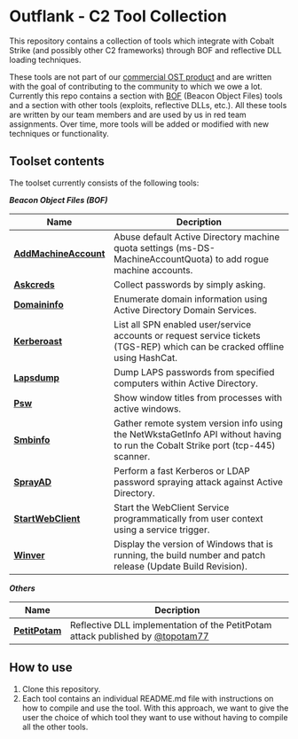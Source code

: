 # Outflank - C2 Tool Collection

This repository contains a collection of tools which integrate with Cobalt Strike (and possibly other C2 frameworks) through BOF and reflective DLL loading techniques.

These tools are not part of our [commercial OST product](https://outflank.nl/services/outflank-security-tooling/) and are written with the goal of contributing to the community to which we owe a lot. Currently this repo contains a section with [BOF](https://hstechdocs.helpsystems.com/manuals/cobaltstrike/current/userguide/content/topics/beacon-object-files_main.htm) (Beacon Object Files) tools and a section with other tools (exploits, reflective DLLs, etc.).
All these tools are written by our team members and are used by us in red team assignments. Over time, more tools will be added or modified with new techniques or functionality.

## Toolset contents
The toolset currently consists of the following tools:

***Beacon Object Files (BOF)***

|Name|Decription|
|----|----------|
|**[AddMachineAccount](BOF/AddMachineAccount)**|Abuse default Active Directory machine quota settings (ms-DS-MachineAccountQuota) to add rogue machine accounts.|
|**[Askcreds](BOF/Askcreds)**|Collect passwords by simply asking.|
|**[Domaininfo](BOF/Domaininfo)**|Enumerate domain information using Active Directory Domain Services.|
|**[Kerberoast](BOF/Kerberoast)**|List all SPN enabled user/service accounts or request service tickets (TGS-REP) which can be cracked offline using HashCat.|
|**[Lapsdump](BOF/Lapsdump)**|Dump LAPS passwords from specified computers within Active Directory.|
|**[Psw](BOF/Psw)**|Show window titles from processes with active windows.|
|**[Smbinfo](BOF/Smbinfo)**|Gather remote system version info using the NetWkstaGetInfo API without having to run the Cobalt Strike port (tcp-445) scanner.|
|**[SprayAD](BOF/SprayAD)**|Perform a fast Kerberos or LDAP password spraying attack against Active Directory.|
|**[StartWebClient](BOF/StartWebClient)**|Start the WebClient Service programmatically from user context using a service trigger.|
|**[Winver](BOF/Winver)**|Display the version of Windows that is running, the build number and patch release (Update Build Revision).|

***Others***

|Name|Decription|
|----|----------|
|**[PetitPotam](Other/PetitPotam)**|Reflective DLL implementation of the PetitPotam attack published by [@topotam77](https://twitter.com/topotam77)|

## How to use
1. Clone this repository.
2. Each tool contains an individual README.md file with instructions on how to compile and use the tool. With this approach, we want to give the user the choice of which tool they want to use without having to compile all the other tools.
